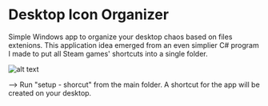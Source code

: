 # Desktop Icon Organizer
Simple Windows app to organize your desktop chaos based on files extenions. This application idea emerged from an even simplier C# program I made to put all Steam games' shortcuts into a single folder.


![alt text](https://i.pinimg.com/originals/2c/38/7c/2c387cdf0f79923eb7f6a29af40a0fb5.jpg)


--> Run "setup - shorcut" from the main folder. A shortcut for the app will be created on your desktop.
